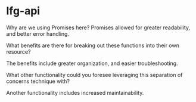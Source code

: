 # lfg-api

Why are we using Promises here?
Promises allowed for greater readability, and better error handling.


What benefits are there for breaking out these functions into their own resource?

The benefits include greater organization, and easier troubleshooting.


What other functionality could you foresee leveraging this separation of concerns technique with?

Another functionality includes increased maintainability.
